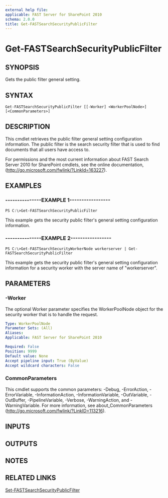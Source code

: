```yaml
---
external help file: 
applicable: FAST Server for SharePoint 2010
schema: 2.0.0
title: Get-FASTSearchSecurityPublicFilter
---
```


# Get-FASTSearchSecurityPublicFilter

## SYNOPSIS
Gets the public filter general setting.

## SYNTAX

```
Get-FASTSearchSecurityPublicFilter [[-Worker] <WorkerPoolNode>] [<CommonParameters>]
```

## DESCRIPTION
This cmdlet retrieves the public filter general setting configuration information.
The public filter is the search security filter that is used to find documents that all users have access to.

For permissions and the most current information about FAST Search Server 2010 for SharePoint cmdlets, see the online documentation, (http://go.microsoft.com/fwlink/?LinkId=163227).

## EXAMPLES

### ---------------EXAMPLE 1-----------------
```
PS C:\>Get-FASTSearchSecurityPublicFilter
```

This example gets the security public filter's general setting configuration information.

### ---------------EXAMPLE 2-----------------
```
PS C:\>Get-FASTSearchSecurityWorkerNode workerserver | Get-FASTSearchSecurityPublicFilter
```

This example gets the security public filter's general setting configuration information for a security worker with the server name of "workerserver".

## PARAMETERS

### -Worker
The optional Worker parameter specifies the WorkerPoolNode object for the security worker that is to handle the request.

```yaml
Type: WorkerPoolNode
Parameter Sets: (All)
Aliases: 
Applicable: FAST Server for SharePoint 2010

Required: False
Position: 9999
Default value: None
Accept pipeline input: True (ByValue)
Accept wildcard characters: False
```

### CommonParameters
This cmdlet supports the common parameters: -Debug, -ErrorAction, -ErrorVariable, -InformationAction, -InformationVariable, -OutVariable, -OutBuffer, -PipelineVariable, -Verbose, -WarningAction, and -WarningVariable. For more information, see about_CommonParameters (http://go.microsoft.com/fwlink/?LinkID=113216).

## INPUTS

## OUTPUTS

## NOTES

## RELATED LINKS

[Set-FASTSearchSecurityPublicFilter](Set-FASTSearchSecurityPublicFilter.md)

